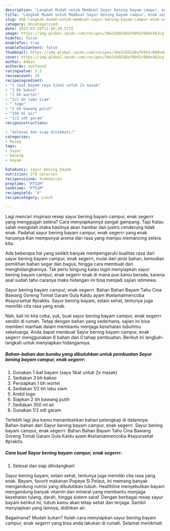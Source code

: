 ```yaml
---
description: "Langkah Mudah untuk Membuat Sayur bening bayam campur, enak segerrr yang Bikin Ngiler, Buat Buka Puasa Enak"
title: "Langkah Mudah untuk Membuat Sayur bening bayam campur, enak segerrr yang Bikin Ngiler, Buat Buka Puasa Enak"
slug: 466-langkah-mudah-untuk-membuat-sayur-bening-bayam-campur-enak-segerrr-yang-bikin-ngiler-buat-buka-puasa-enak
category: Uncategorized
date: 2023-03-28T11:40:29.577Z
image: https://img-global.cpcdn.com/recipes/36e31692d8af6993/680x482cq70/sayur-bening-bayam-campur-enak-segerrr-foto-resep-utama.jpg
hideToc: false
enableToc: true
enableTocContent: false
thumbnail: https://img-global.cpcdn.com/recipes/36e31692d8af6993/680x482cq70/sayur-bening-bayam-campur-enak-segerrr-foto-resep-utama.jpg
cover: https://img-global.cpcdn.com/recipes/36e31692d8af6993/680x482cq70/sayur-bening-bayam-campur-enak-segerrr-foto-resep-utama.jpg
author: Admin
authorAv: notfound
ratingvalue: 3.2
reviewcount: 19
recipeingredient:
- "1 ikat bayam saya 1ikat untuk 2x masak"
- "3 bh bakso"
- "1 bh wortel"
- "1/2 bh labu siam"
- " toge"
- "2 bh bawang putih"
- "350 ml air"
- "1/2 sdt garam"
recipeinstructions:

- "Selesai dan siap dinikmati!"
categories:
- Resep
tags:
- sayur
- bening
- bayam

katakunci: sayur bening bayam 
nutrition: 279 calories
recipecuisine: Indonesian
preptime: "PT32M"
cooktime: "PT51M"
recipeyield: "4"
recipecategory: Lunch

---
```



Lagi mencari inspirasi resep sayur bening bayam campur, enak segerrr yang menggugah selera? Cara menyiapkannya sangat gampang. Tapi Kalau salah mengolah maka hasilnya akan hambar dan justru cenderung tidak enak. Padahal sayur bening bayam campur, enak segerrr yang enak harusnya Kan mempunyai aroma dan rasa yang mampu memancing selera kita.


Ada beberapa hal yang sedikit banyak mempengaruhi kualitas rasa dari sayur bening bayam campur, enak segerrr, mulai dari jenis bahan, kemudian pemilihan bahan segar dan bagus, hingga cara membuat dan menghidangkannya. Tak perlu bingung kalau ingin menyiapkan sayur bening bayam campur, enak segerrr enak di mana pun kamu berada, karena asal sudah tahu caranya maka hidangan ini bisa menjadi sajian istimewa.

Sayur bening bayam campur, enak segerrr. Bahan Bahan Bayam Tahu Cina Bawang Goreng Tomat Garam Gula Kaldu ayam #selamatmencoba #sayursehat #praktis. Sayur bening bayam, selain sehat, tentunya juga memiliki cita rasa yang enak.


Nah, kali ini kita coba, yuk, buat sayur bening bayam campur, enak segerrr sendiri di rumah. Tetap dengan bahan yang sederhana, sajian ini bisa memberi manfaat dalam membantu menjaga kesehatan tubuhmu sekeluarga. Anda dapat membuat Sayur bening bayam campur, enak segerrr menggunakan 8 bahan dan 0 tahap pembuatan. Berikut ini langkah-langkah untuk menyiapkan hidangannya.

<!--inarticleads1-->

##### Bahan-bahan dan bumbu yang dibutuhkan untuk pembuatan Sayur bening bayam campur, enak segerrr:

1. Gunakan 1 ikat bayam (saya 1ikat untuk 2x masak)
1. Sediakan 3 bh bakso
1. Persiapkan 1 bh wortel
1. Sediakan 1/2 bh labu siam
1. Ambil  toge
1. Siapkan 2 bh bawang putih
1. Sediakan 350 ml air
1. Gunakan 1/2 sdt garam


Terlebih lagi jika kamu menambahkan bahan pelengkap di dalamnya. Bahan-bahan dari Sayur bening bayam campur, enak segerrr. Sayur bening bayam campur, enak segerrr. Bahan Bahan Bayam Tahu Cina Bawang Goreng Tomat Garam Gula Kaldu ayam #selamatmencoba #sayursehat #praktis. 

<!--inarticleads2-->

##### Cara buat Sayur bening bayam campur, enak segerrr:


1. Selesai dan siap dihidangkan!

Sayur bening bayam, selain sehat, tentunya juga memiliki cita rasa yang enak. Bayam, favorit makanan Popeye Si Pelaut, ini memang banyak mengandung nutrisi yang dibutuhkan tubuh. Healthline menyebutkan bayam mengandung banyak vitamin dan mineral yang membantu menjaga kesehatan tulang, darah, hingga sistem saraf. Dengan berbagai resep sayur bayam berikut ini, tubuh kamu akan tetap sehat dan terjaga. Sambil menyiapkan yang lainnya, didihkan air. 

Bagaimana? Mudah bukan? Itulah cara menyiapkan sayur bening bayam campur, enak segerrr yang bisa anda lakukan di rumah. Selamat menikmati
